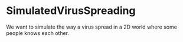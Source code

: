 # SimulatedVirusSpreading
We want to simulate the way a virus spread in a 2D world where some people knows each other.
